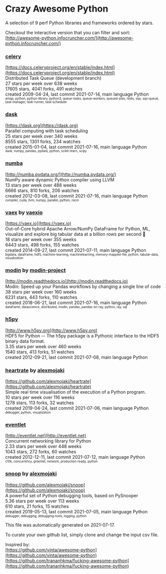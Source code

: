 # Crazy Awesome Python
A selection of 9 perf Python libraries and frameworks ordered by stars.  

Checkout the interactive version that you can filter and sort: 
[http://awesome-python.infocruncher.com/](http://awesome-python.infocruncher.com/)  


### [celery](https://github.com/celery/celery)  
[https://docs.celeryproject.org/en/stable/index.html](https://docs.celeryproject.org/en/stable/index.html)  
Distributed Task Queue (development branch)  
27 stars per week over 638 weeks  
17605 stars, 4041 forks, 491 watches  
created 2009-04-24, last commit 2021-07-14, main language Python  
<sub><sup>amqp, python, python-library, python3, queue-tasks, queue-workers, queued-jobs, redis, sqs, sqs-queue, task-manager, task-runner, task-scheduler</sup></sub>


### [dask](https://github.com/dask/dask)  
[https://dask.org](https://dask.org)  
Parallel computing with task scheduling  
25 stars per week over 340 weeks  
8555 stars, 1301 forks, 234 watches  
created 2015-01-04, last commit 2021-07-16, main language Python  
<sub><sup>dask, numpy, pandas, pydata, python, scikit-learn, scipy</sup></sub>


### [numba](https://github.com/numba/numba)  
[http://numba.pydata.org/](http://numba.pydata.org/)  
NumPy aware dynamic Python compiler using LLVM  
13 stars per week over 488 weeks  
6666 stars, 810 forks, 206 watches  
created 2012-03-08, last commit 2021-07-16, main language Python  
<sub><sup>compiler, cuda, llvm, numpy, parallel, python, rocm</sup></sub>


### [vaex](https://github.com/vaexio/vaex) by [vaexio](https://github.com/vaexio)  
[https://vaex.io](https://vaex.io)  
Out-of-Core hybrid Apache Arrow/NumPy DataFrame for Python, ML, visualize and explore big tabular data at a billion rows per second 🚀  
18 stars per week over 355 weeks  
6443 stars, 498 forks, 155 watches  
created 2014-09-27, last commit 2021-07-11, main language Python  
<sub><sup>bigdata, dataframe, hdf5, machine-learning, machinelearning, memory-mapped-file, python, tabular-data, visualization</sup></sub>


### [modin](https://github.com/modin-project/modin) by [modin-project](https://github.com/modin-project)  
[http://modin.readthedocs.io](http://modin.readthedocs.io)  
Modin: Speed up your Pandas workflows by changing a single line of code  
38 stars per week over 160 weeks  
6231 stars, 443 forks, 110 watches  
created 2018-06-21, last commit 2021-07-16, main language Python  
<sub><sup>dataframe, datascience, distributed, modin, pandas, pandas-on-ray, python, ray, sql</sup></sub>


### [h5py](https://github.com/h5py/h5py)  
[http://www.h5py.org](http://www.h5py.org)  
HDF5 for Python -- The h5py package is a Pythonic interface to the HDF5 binary data format.  
3.35 stars per week over 460 weeks  
1540 stars, 413 forks, 51 watches  
created 2012-09-21, last commit 2021-07-08, main language Python  


### [heartrate](https://github.com/alexmojaki/heartrate) by [alexmojaki](https://github.com/alexmojaki)  
[https://github.com/alexmojaki/heartrate](https://github.com/alexmojaki/heartrate)  
Simple real time visualisation of the execution of a Python program.  
10 stars per week over 116 weeks  
1278 stars, 113 forks, 32 watches  
created 2019-04-24, last commit 2021-07-06, main language Python  
<sub><sup>debugger, python, visualization</sup></sub>


### [eventlet](https://github.com/eventlet/eventlet)  
[http://eventlet.net](http://eventlet.net)  
Concurrent networking library for Python  
2.33 stars per week over 448 weeks  
1043 stars, 272 forks, 60 watches  
created 2012-12-11, last commit 2021-07-12, main language Python  
<sub><sup>c10k, concurrency, greenlet, network, production-ready, python</sup></sub>


### [snoop](https://github.com/alexmojaki/snoop) by [alexmojaki](https://github.com/alexmojaki)  
[https://github.com/alexmojaki/snoop](https://github.com/alexmojaki/snoop)  
A powerful set of Python debugging tools, based on PySnooper  
5.36 stars per week over 113 weeks  
610 stars, 21 forks, 15 watches  
created 2019-05-13, last commit 2021-07-05, main language Python  
<sub><sup>debugger, debugging, debugging-tools, logging, python</sup></sub>


This file was automatically generated on 2021-07-17.  

To curate your own github list, simply clone and change the input csv file.  

Inspired by:  
[https://github.com/vinta/awesome-python](https://github.com/vinta/awesome-python)  
[https://github.com/trananhkma/fucking-awesome-python](https://github.com/trananhkma/fucking-awesome-python)  